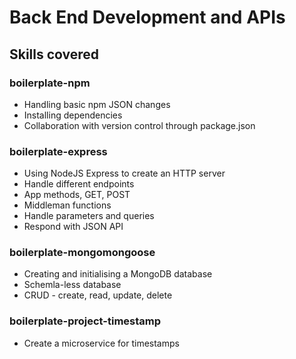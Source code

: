 # Back End Development and APIs
## Skills covered
### boilerplate-npm
* Handling basic npm JSON changes
* Installing dependencies
* Collaboration with version control through package.json
### boilerplate-express
* Using NodeJS Express to create an HTTP server
* Handle different endpoints
* App methods, GET, POST
* Middleman functions
* Handle parameters and queries
* Respond with JSON API
### boilerplate-mongomongoose
* Creating and initialising a MongoDB database
* Schemla-less database
* CRUD - create, read, update, delete
### boilerplate-project-timestamp
* Create a microservice for timestamps

